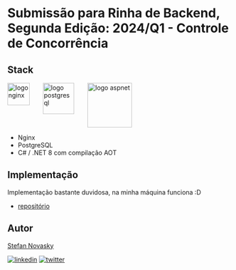 # Submissão para Rinha de Backend, Segunda Edição: 2024/Q1 - Controle de Concorrência

## Stack

<div style="display:flex; vertical-align:middle; align-itens:center;">
    <img src="https://upload.wikimedia.org/wikipedia/commons/c/c5/Nginx_logo.svg" alt="logo nginx" height="50" width="auto" style="padding-right:30px;">
    <img src="https://upload.wikimedia.org/wikipedia/commons/a/ad/Logo_PostgreSQL.png" alt="logo postgresql" height="70" width="auto" style="padding-right:30px;">
    <img src="https://upload.wikimedia.org/wikipedia/commons/e/ee/.NET_Core_Logo.svg" alt="logo aspnet" height="100" width="auto" style="padding-right:30px;">
</div>

- Nginx
- PostgreSQL
- C# / .NET 8 com compilação AOT

## Implementação

Implementação bastante duvidosa, na minha máquina funciona :D
-  [repositório](https://github.com/stefannovasky/rinha-de-backend-csharp)

## Autor

[Stefan Novasky](https://www.github.com/stefannovasky)

[![linkedin](https://img.shields.io/badge/linkedin-0A66C2?style=for-the-badge&logo=linkedin&logoColor=white)](https://www.linkedin.com/in/stefan-novasky/)
[![twitter](https://img.shields.io/badge/twitter-1DA1F2?style=for-the-badge&logo=twitter&logoColor=white)](https://twitter.com/NovaskyStefan)
